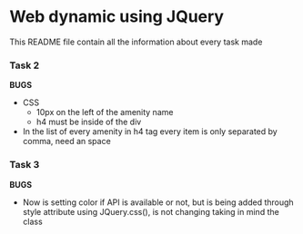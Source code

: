 # Web dynamic using JQuery

This README file contain all the information about every task made

### Task 2

**BUGS**
- CSS
    - 10px on the left of the amenity name
    - h4 must be inside of the div
- In the list of every amenity in h4 tag every item is only separated by comma, need an space

### Task 3

**BUGS**
- Now is setting color if API is available or not, but is being added through style attribute using JQuery.css(), is not changing taking in mind the class
